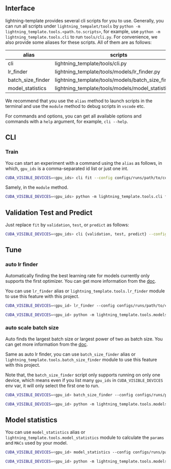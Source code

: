 ## Interface

lightning-template provides several cli scripts for you to use. Generally, you can run all scripts under `lightning_tempalet/tools` by `python -m lightning_template.tools.<path.to.scripts>`, for example, use `python -m lightning_template.tools.cli` to run `tools/cli.py`. For convenience, we also provide some aliases for these scripts. All of them are as follows:

| alias             | scripts                                              |
| ----------------- | ---------------------------------------------------- |
| cli               | lightning_template/tools/cli.py                      |
| lr_finder         | lightning_template/tools/models/lr_finder.py         |
| batch_size_finder | lightning_template/tools/models/batch_size_finder.py |
| model_statistics  | lightning_template/tools/models/model_statistics.py  |

We recommend that you use the `alias` method to launch scripts in the terminal and use the `module` method to debug scripts in `vscode` etc.

For commands and options, you can get all available options and commands with a `help` argument, for example, `cli --help`.

## CLI

### Train

You can start an experiment with a command using the `alias` as follows, in which, `gpu_ids` is a comma-separated id list or just one int.

```bash
CUDA_VISIBLE_DEVICES=<gpu_ids> cli fit --config configs/runs/path/to/config
```

Samely, in the `module` method.

```bash
CUDA_VISIBLE_DEVICES=<gpu_ids> python -m lightning_template.tools.cli fit --config configs/runs/path/to/config
```

## Validation Test and Predict

Just replace `fit` by `validation`, `test`, or `predict` as follows:

```bash
CUDA_VISIBLE_DEVICES=<gpu_ids> cli {validation, test, predict} --config configs/runs/path/to/config
```

## Tune

### auto lr finder

Automatically finding the best learning rate for models currently only supports the first optimizer. You can get more information from the [doc](https://lightning.ai/docs/pytorch/latest/advanced/training_tricks.html#learning-rate-finder).

You can use `lr_finder` alias or `lightning_template.tools.lr_finder` module to use this feature with this project.

```bash
CUDA_VISIBLE_DEVICES=<gpu_id> lr_finder --config configs/runs/path/to/config
```

```bash
CUDA_VISIBLE_DEVICES=<gpu_id> python -m lightning_template.tools.models.lr_finder --config configs/runs/path/to/config
```

### auto scale batch size

Auto finds the largest batch size or largest power of two as batch size. You can get more information from the [doc](https://lightning.ai/docs/pytorch/latest/advanced/training_tricks.html#batch-size-finder).

Same as auto lr finder, you can use `batch_size_finder` alias or `lightning_template.tools.batch_size_finder` module to use this feature with this project.

Note that, the `batch_size_finder` script only supports running on only one device, which means even if you list many `gpu_ids` in `CUDA_VISIBLE_DEVICES` env var, it will only select the first one to run.

```bash
CUDA_VISIBLE_DEVICES=<gpu_id> batch_size_finder --config configs/runs/path/to/config
```

```bash
CUDA_VISIBLE_DEVICES=<gpu_id> python -m lightning_template.tools.models.batch_size_finder --config configs/runs/path/to/config
```

## Model statistics

You can use `model_statistics` alias or `lightning_template.tools.model_statistics` module to calculate the `params` and `MACs` used by your model.

```bash
CUDA_VISIBLE_DEVICES=<gpu_id> model_statistics --config configs/runs/path/to/config
```

```bash
CUDA_VISIBLE_DEVICES=<gpu_id> python -m lightning_template.tools.models.model_statistics --config configs/runs/path/to/config
```
